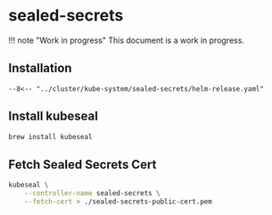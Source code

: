 # sealed-secrets

!!! note "Work in progress"
    This document is a work in progress.

## Installation

```
--8<--​ "../cluster/kube-system/sealed-secrets/helm-release.yaml"
```

## Install kubeseal

```sh
brew install kubeseal
```

## Fetch Sealed Secrets Cert

```sh
kubeseal \
    --controller-name sealed-secrets \
    --fetch-cert > ./sealed-secrets-public-cert.pem
```
